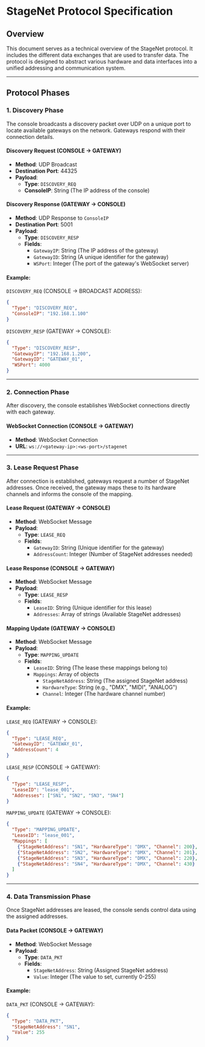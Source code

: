 # StageNet Protocol Specification

## Overview
This document serves as a technical overview of the StageNet protocol. It includes the different data exchanges that are used to transfer data. The protocol is designed to abstract various hardware and data interfaces into a unified addressing and communication system.

---

## Protocol Phases

### 1. Discovery Phase
The console broadcasts a discovery packet over UDP on a unique port to locate available gateways on the network. Gateways respond with their connection details.

#### **Discovery Request (CONSOLE → GATEWAY)**
- **Method**: UDP Broadcast
- **Destination Port**: 44325
- **Payload**:
  - **Type**: `DISCOVERY_REQ`
  - **ConsoleIP**: String (The IP address of the console)

#### **Discovery Response (GATEWAY → CONSOLE)**
- **Method**: UDP Response to `ConsoleIP`
- **Destination Port**: 5001
- **Payload**:
  - **Type**: `DISCOVERY_RESP`
  - **Fields**:
    - `GatewayIP`: String (The IP address of the gateway)
    - `GatewayID`: String (A unique identifier for the gateway)
    - `WSPort`: Integer (The port of the gateway's WebSocket server)

#### Example:
`DISCOVERY_REQ` (CONSOLE → BROADCAST ADDRESS):
```json
{
  "Type": "DISCOVERY_REQ",
  "ConsoleIP": "192.168.1.100"
}
```

`DISCOVERY_RESP` (GATEWAY → CONSOLE):
```json
{
  "Type": "DISCOVERY_RESP",
  "GatewayIP": "192.168.1.200",
  "GatewayID": "GATEWAY_01",
  "WSPort": 4000
}
```

---

### 2. Connection Phase
After discovery, the console establishes WebSocket connections directly with each gateway.

#### **WebSocket Connection (CONSOLE → GATEWAY)**
- **Method**: WebSocket Connection
- **URL**: `ws://<gateway-ip>:<ws-port>/stagenet`

---

### 3. Lease Request Phase
After connection is established, gateways request a number of StageNet addresses. Once received, the gateway maps these to its hardware channels and informs the console of the mapping.

#### **Lease Request (GATEWAY → CONSOLE)**
- **Method**: WebSocket Message
- **Payload**:
  - **Type**: `LEASE_REQ`
  - **Fields**:
    - `GatewayID`: String (Unique identifier for the gateway)
    - `AddressCount`: Integer (Number of StageNet addresses needed)

#### **Lease Response (CONSOLE → GATEWAY)**
- **Method**: WebSocket Message
- **Payload**:
  - **Type**: `LEASE_RESP`
  - **Fields**:
    - `LeaseID`: String (Unique identifier for this lease)
    - `Addresses`: Array of strings (Available StageNet addresses)

#### **Mapping Update (GATEWAY → CONSOLE)**
- **Method**: WebSocket Message
- **Payload**:
  - **Type**: `MAPPING_UPDATE`
  - **Fields**:
    - `LeaseID`: String (The lease these mappings belong to)
    - `Mappings`: Array of objects
      - `StageNetAddress`: String (The assigned StageNet address)
      - `HardwareType`: String (e.g., "DMX", "MIDI", "ANALOG")
      - `Channel`: Integer (The hardware channel number)

#### Example:
`LEASE_REQ` (GATEWAY → CONSOLE):
```json
{
  "Type": "LEASE_REQ",
  "GatewayID": "GATEWAY_01",
  "AddressCount": 4
}
```

`LEASE_RESP` (CONSOLE → GATEWAY):
```json
{
  "Type": "LEASE_RESP",
  "LeaseID": "lease_001",
  "Addresses": ["SN1", "SN2", "SN3", "SN4"]
}
```

`MAPPING_UPDATE` (GATEWAY → CONSOLE):
```json
{
  "Type": "MAPPING_UPDATE",
  "LeaseID": "lease_001",
  "Mappings": [
    {"StageNetAddress": "SN1", "HardwareType": "DMX", "Channel": 200},
    {"StageNetAddress": "SN2", "HardwareType": "DMX", "Channel": 201},
    {"StageNetAddress": "SN3", "HardwareType": "DMX", "Channel": 220},
    {"StageNetAddress": "SN4", "HardwareType": "DMX", "Channel": 430}
  ]
}
```

---

### 4. Data Transmission Phase
Once StageNet addresses are leased, the console sends control data using the assigned addresses.

#### **Data Packet (CONSOLE → GATEWAY)**
- **Method**: WebSocket Message
- **Payload**:
  - **Type**: `DATA_PKT`
  - **Fields**:
    - `StageNetAddress`: String (Assigned StageNet address)
    - `Value`: Integer (The value to set, currently 0-255)

#### Example:
`DATA_PKT` (CONSOLE → GATEWAY):
```json
{
  "Type": "DATA_PKT",
  "StageNetAddress": "SN1",
  "Value": 255
}